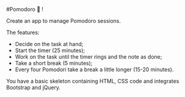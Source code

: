 #Pomodoro :tomato: !

Create an app to manage Pomodoro sessions.

The features:
- Decide on the task at hand;
- Start the timer (25 minutes);
- Work on the task until the timer rings and the note as done;
- Take a short break (5 minutes);
- Every four Pomodori take a break a little longer (15-20 minutes).

You have a basic skeleton containing HTML, CSS code and integrates Bootstrap and jQuery.
